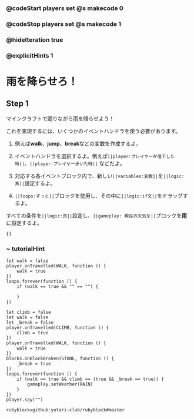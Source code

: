 ### @codeStart players set @s makecode 0
### @codeStop players set @s makecode 1

### @hideIteration true 
### @explicitHints 1


# 雨を降らせろ！
<!-- # Make it rain! -->

## Step 1
マインクラフトで踊りながら雨を降らせよう！<br>

これを実現するには、いくつかのイベントハンドラを使う必要があります。<br>


1. 例えば**walk**、**jump**、**break**などの変数を作成するよ。<br>

1. イベントハンドラを選択するよ。例えば``||player:プレイヤーが落下した時||``、``||player:プレイヤー歩いた時||`` などだよ。<br>

1. 対応する各イベントブロック内で、新しい``||variables:変数||``を``||logic:真||``設定するよ。<br>

1. ``||loops:ずっと||``ブロックを使用し、その中に``||logic:if文||``をドラッグするよ。<br>


すべての条件を``||logic:真||``設定し、``||gameplay: 現在の天気を||``ブロックを**雨**に設定するよ。<br>


<!-- Make it rain while you dance in Minecraft! To make it happen you will need to use several event handlers. 
1. Create your variables, for example: **walk**, **jump** and/or **break**. 
2. Select the event handlers, for example ``||player: on player fall||``, ``||player: on player walk||``. 
3. Set your new ``||variables||`` to ``||logic: true||`` inside each corresponding event block. 
4. Use a ``||loop: forever||`` block and drag an ``||logic: if statement||``  inside of it. 
Set all your conditions to ``||logic:true||`` and add ``||gameplay: weather||`` block set to  **rain** to it.  -->

```template
{}
``` 

### ~ tutorialHint
```blocks
let walk = false
player.onTravelled(WALK, function () {
    walk = true
})
loops.forever(function () {
    if (walk == true && "" == "") {
    	
    }
})

```

```ghost
let climb = false
let walk = false
let _break = false
player.onTravelled(CLIMB, function () {
    climb = true
})
player.onTravelled(WALK, function () {
    walk = true
})
blocks.onBlockBroken(STONE, function () {
    _break = true
})
loops.forever(function () {
    if (walk == true && climb == (true && _break == true)) {
        gameplay.setWeather(RAIN)
    }
})
player.say("")
```
```package
rubyblock=github:yutari-club/rubyblock#master
```